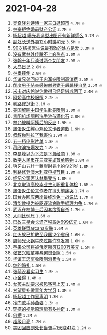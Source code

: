 # 2021-04-28

1. [吴奇隆刘诗诗一家三口逛超市](https://s.weibo.com/weibo?q=%23%E5%90%B4%E5%A5%87%E9%9A%86%E5%88%98%E8%AF%97%E8%AF%97%E4%B8%80%E5%AE%B6%E4%B8%89%E5%8F%A3%E9%80%9B%E8%B6%85%E5%B8%82%23&Refer=top) `4.7M 🔥`
1. [林峯拒绝婚前财产公证](https://s.weibo.com/weibo?q=%23%E6%9E%97%E5%B3%AF%E6%8B%92%E7%BB%9D%E5%A9%9A%E5%89%8D%E8%B4%A2%E4%BA%A7%E5%85%AC%E8%AF%81%23&Refer=top) `3.7M 🔥`
1. [杨超越 曝光我造型出图还有新鲜感么](https://s.weibo.com/weibo?q=%E6%9D%A8%E8%B6%85%E8%B6%8A%20%E6%9B%9D%E5%85%89%E6%88%91%E9%80%A0%E5%9E%8B%E5%87%BA%E5%9B%BE%E8%BF%98%E6%9C%89%E6%96%B0%E9%B2%9C%E6%84%9F%E4%B9%88&Refer=top) `3.7M 🔥`
1. [副处长送外卖12小时赚41元](https://s.weibo.com/weibo?q=%23%E5%89%AF%E5%A4%84%E9%95%BF%E9%80%81%E5%A4%96%E5%8D%9612%E5%B0%8F%E6%97%B6%E8%B5%9A41%E5%85%83%23&Refer=top) `3.5M 🔥`
1. [90岁结核医生说最有效的处方是爱](https://s.weibo.com/weibo?q=%2390%E5%B2%81%E7%BB%93%E6%A0%B8%E5%8C%BB%E7%94%9F%E8%AF%B4%E6%9C%80%E6%9C%89%E6%95%88%E7%9A%84%E5%A4%84%E6%96%B9%E6%98%AF%E7%88%B1%23&Refer=top) `3.3M 🔥`
1. [没有武林外传蹭不上的热点](https://s.weibo.com/weibo?q=%23%E6%B2%A1%E6%9C%89%E6%AD%A6%E6%9E%97%E5%A4%96%E4%BC%A0%E8%B9%AD%E4%B8%8D%E4%B8%8A%E7%9A%84%E7%83%AD%E7%82%B9%23&Refer=top) `3.0M 🔥`
1. [张翰十年只谈过两个女朋友](https://s.weibo.com/weibo?q=%23%E5%BC%A0%E7%BF%B0%E5%8D%81%E5%B9%B4%E5%8F%AA%E8%B0%88%E8%BF%87%E4%B8%A4%E4%B8%AA%E5%A5%B3%E6%9C%8B%E5%8F%8B%23&Refer=top) `2.9M 🔥`
1. [大岛日记](https://s.weibo.com/weibo?q=%E5%A4%A7%E5%B2%9B%E6%97%A5%E8%AE%B0&Refer=top) `2.8M 🔥`
1. [林墨摔倒](https://s.weibo.com/weibo?q=%23%E6%9E%97%E5%A2%A8%E6%91%94%E5%80%92%23&Refer=top) `2.8M 🔥`
1. [华谊兄弟回应王忠军被限制高消费](https://s.weibo.com/weibo?q=%E5%8D%8E%E8%B0%8A%E5%85%84%E5%BC%9F%E5%9B%9E%E5%BA%94%E7%8E%8B%E5%BF%A0%E5%86%9B%E8%A2%AB%E9%99%90%E5%88%B6%E9%AB%98%E6%B6%88%E8%B4%B9&Refer=top) `2.5M 🔥`
1. [印度男子杀害感染新冠妻子后跳楼自尽](https://s.weibo.com/weibo?q=%E5%8D%B0%E5%BA%A6%E7%94%B7%E5%AD%90%E6%9D%80%E5%AE%B3%E6%84%9F%E6%9F%93%E6%96%B0%E5%86%A0%E5%A6%BB%E5%AD%90%E5%90%8E%E8%B7%B3%E6%A5%BC%E8%87%AA%E5%B0%BD&Refer=top) `2.5M 🔥`
1. [米卡对庆怜说你做得已经足够成团了](https://s.weibo.com/weibo?q=%23%E7%B1%B3%E5%8D%A1%E5%AF%B9%E5%BA%86%E6%80%9C%E8%AF%B4%E4%BD%A0%E5%81%9A%E5%BE%97%E5%B7%B2%E7%BB%8F%E8%B6%B3%E5%A4%9F%E6%88%90%E5%9B%A2%E4%BA%86%23&Refer=top) `2.4M 🔥`
1. [阿娇高中校服照](https://s.weibo.com/weibo?q=%23%E9%98%BF%E5%A8%87%E9%AB%98%E4%B8%AD%E6%A0%A1%E6%9C%8D%E7%85%A7%23&Refer=top) `2.2M 🔥`
1. [利路修逛街](https://s.weibo.com/weibo?q=%E5%88%A9%E8%B7%AF%E4%BF%AE%E9%80%9B%E8%A1%97&Refer=top) `2.1M 🔥`
1. [美国解除中国学生赴美限制](https://s.weibo.com/weibo?q=%23%E7%BE%8E%E5%9B%BD%E8%A7%A3%E9%99%A4%E4%B8%AD%E5%9B%BD%E5%AD%A6%E7%94%9F%E8%B5%B4%E7%BE%8E%E9%99%90%E5%88%B6%23&Refer=top) `2.0M 🔥`
1. [贵阳机场厕所洗手池布满化石](https://s.weibo.com/weibo?q=%23%E8%B4%B5%E9%98%B3%E6%9C%BA%E5%9C%BA%E5%8E%95%E6%89%80%E6%B4%97%E6%89%8B%E6%B1%A0%E5%B8%83%E6%BB%A1%E5%8C%96%E7%9F%B3%23&Refer=top) `2.0M 🔥`
1. [林允被叫阿姨后的反应](https://s.weibo.com/weibo?q=%23%E6%9E%97%E5%85%81%E8%A2%AB%E5%8F%AB%E9%98%BF%E5%A7%A8%E5%90%8E%E7%9A%84%E5%8F%8D%E5%BA%94%23&Refer=top) `1.9M 🔥`
1. [熟蛋返生孵小鸡论文作者道歉](https://s.weibo.com/weibo?q=%23%E7%86%9F%E8%9B%8B%E8%BF%94%E7%94%9F%E5%AD%B5%E5%B0%8F%E9%B8%A1%E8%AE%BA%E6%96%87%E4%BD%9C%E8%80%85%E9%81%93%E6%AD%89%23&Refer=top) `1.9M 🔥`
1. [叔叔你别拉了我害怕](https://s.weibo.com/weibo?q=%23%E5%8F%94%E5%8F%94%E4%BD%A0%E5%88%AB%E6%8B%89%E4%BA%86%E6%88%91%E5%AE%B3%E6%80%95%23&Refer=top) `1.9M 🔥`
1. [五一档电影片单](https://s.weibo.com/weibo?q=%23%E4%BA%94%E4%B8%80%E6%A1%A3%E7%94%B5%E5%BD%B1%E7%89%87%E5%8D%95%23&Refer=top) `1.8M 🔥`
1. [蒋欣演技爆发力](https://s.weibo.com/weibo?q=%23%E8%92%8B%E6%AC%A3%E6%BC%94%E6%8A%80%E7%88%86%E5%8F%91%E5%8A%9B%23&Refer=top) `1.8M 🔥`
1. [李易峰以为下海是下海经商](https://s.weibo.com/weibo?q=%23%E6%9D%8E%E6%98%93%E5%B3%B0%E4%BB%A5%E4%B8%BA%E4%B8%8B%E6%B5%B7%E6%98%AF%E4%B8%8B%E6%B5%B7%E7%BB%8F%E5%95%86%23&Refer=top) `1.8M 🔥`
1. [数字人民币在三亚完成首单购物](https://s.weibo.com/weibo?q=%E6%95%B0%E5%AD%97%E4%BA%BA%E6%B0%91%E5%B8%81%E5%9C%A8%E4%B8%89%E4%BA%9A%E5%AE%8C%E6%88%90%E9%A6%96%E5%8D%95%E8%B4%AD%E7%89%A9&Refer=top) `1.8M 🔥`
1. [狼牙山五壮士跳崖时最小的仅21岁](https://s.weibo.com/weibo?q=%23%E7%8B%BC%E7%89%99%E5%B1%B1%E4%BA%94%E5%A3%AE%E5%A3%AB%E8%B7%B3%E5%B4%96%E6%97%B6%E6%9C%80%E5%B0%8F%E7%9A%84%E4%BB%8521%E5%B2%81%23&Refer=top) `1.8M 🔥`
1. [利路修登澳大利亚电视节目](https://s.weibo.com/weibo?q=%23%E5%88%A9%E8%B7%AF%E4%BF%AE%E7%99%BB%E6%BE%B3%E5%A4%A7%E5%88%A9%E4%BA%9A%E7%94%B5%E8%A7%86%E8%8A%82%E7%9B%AE%23&Refer=top) `1.8M 🔥`
1. [经纪公司否认林墨受伤](https://s.weibo.com/weibo?q=%23%E7%BB%8F%E7%BA%AA%E5%85%AC%E5%8F%B8%E5%90%A6%E8%AE%A4%E6%9E%97%E5%A2%A8%E5%8F%97%E4%BC%A4%23&Refer=top) `1.8M 🔥`
1. [北京取消高校毕业生入职重复体检](https://s.weibo.com/weibo?q=%23%E5%8C%97%E4%BA%AC%E5%8F%96%E6%B6%88%E9%AB%98%E6%A0%A1%E6%AF%95%E4%B8%9A%E7%94%9F%E5%85%A5%E8%81%8C%E9%87%8D%E5%A4%8D%E4%BD%93%E6%A3%80%23&Refer=top) `1.8M 🔥`
1. [熟蛋返生论文作者在镜头前痛哭](https://s.weibo.com/weibo?q=%E7%86%9F%E8%9B%8B%E8%BF%94%E7%94%9F%E8%AE%BA%E6%96%87%E4%BD%9C%E8%80%85%E5%9C%A8%E9%95%9C%E5%A4%B4%E5%89%8D%E7%97%9B%E5%93%AD&Refer=top) `1.7M 🔥`
1. [国台办回应两岸最终难免一战说法](https://s.weibo.com/weibo?q=%23%E5%9B%BD%E5%8F%B0%E5%8A%9E%E5%9B%9E%E5%BA%94%E4%B8%A4%E5%B2%B8%E6%9C%80%E7%BB%88%E9%9A%BE%E5%85%8D%E4%B8%80%E6%88%98%E8%AF%B4%E6%B3%95%23&Refer=top) `1.7M 🔥`
1. [清华教授为被驱逐流浪歌手据理力争](https://s.weibo.com/weibo?q=%23%E6%B8%85%E5%8D%8E%E6%95%99%E6%8E%88%E4%B8%BA%E8%A2%AB%E9%A9%B1%E9%80%90%E6%B5%81%E6%B5%AA%E6%AD%8C%E6%89%8B%E6%8D%AE%E7%90%86%E5%8A%9B%E4%BA%89%23&Refer=top) `1.7M 🔥`
1. [武汉在校博士后因套路贷自杀](https://s.weibo.com/weibo?q=%23%E6%AD%A6%E6%B1%89%E5%9C%A8%E6%A0%A1%E5%8D%9A%E5%A3%AB%E5%90%8E%E5%9B%A0%E5%A5%97%E8%B7%AF%E8%B4%B7%E8%87%AA%E6%9D%80%23&Refer=top) `1.7M 🔥`
1. [人间比例尺](https://s.weibo.com/weibo?q=%E4%BA%BA%E9%97%B4%E6%AF%94%E4%BE%8B%E5%B0%BA&Refer=top) `1.6M 🔥`
1. [已故三星会长遗产税高达699亿元](https://s.weibo.com/weibo?q=%E5%B7%B2%E6%95%85%E4%B8%89%E6%98%9F%E4%BC%9A%E9%95%BF%E9%81%97%E4%BA%A7%E7%A8%8E%E9%AB%98%E8%BE%BE699%E4%BA%BF%E5%85%83&Refer=top) `1.6M 🔥`
1. [英雄联盟arcana皮肤](https://s.weibo.com/weibo?q=%E8%8B%B1%E9%9B%84%E8%81%94%E7%9B%9Farcana%E7%9A%AE%E8%82%A4&Refer=top) `1.6M 🔥`
1. [红火蚁已扩散至我国12个省份](https://s.weibo.com/weibo?q=%E7%BA%A2%E7%81%AB%E8%9A%81%E5%B7%B2%E6%89%A9%E6%95%A3%E8%87%B3%E6%88%91%E5%9B%BD12%E4%B8%AA%E7%9C%81%E4%BB%BD&Refer=top) `1.6M 🔥`
1. [周师兄火锅牛肉过期竹签发霉](https://s.weibo.com/weibo?q=%23%E5%91%A8%E5%B8%88%E5%85%84%E7%81%AB%E9%94%85%E7%89%9B%E8%82%89%E8%BF%87%E6%9C%9F%E7%AB%B9%E7%AD%BE%E5%8F%91%E9%9C%89%23&Refer=top) `1.6M 🔥`
1. [苹果公司将被俄罗斯罚1200万美元](https://s.weibo.com/weibo?q=%E8%8B%B9%E6%9E%9C%E5%85%AC%E5%8F%B8%E5%B0%86%E8%A2%AB%E4%BF%84%E7%BD%97%E6%96%AF%E7%BD%9A1200%E4%B8%87%E7%BE%8E%E5%85%83&Refer=top) `1.5M 🔥`
1. [张艺兴晒童年与何炅合照](https://s.weibo.com/weibo?q=%23%E5%BC%A0%E8%89%BA%E5%85%B4%E6%99%92%E7%AB%A5%E5%B9%B4%E4%B8%8E%E4%BD%95%E7%82%85%E5%90%88%E7%85%A7%23&Refer=top) `1.5M 🔥`
1. [华谊王忠军收限制消费令](https://s.weibo.com/weibo?q=%E5%8D%8E%E8%B0%8A%E7%8E%8B%E5%BF%A0%E5%86%9B%E6%94%B6%E9%99%90%E5%88%B6%E6%B6%88%E8%B4%B9%E4%BB%A4&Refer=top) `1.5M 🔥`
1. [你的婚礼](https://s.weibo.com/weibo?q=%E4%BD%A0%E7%9A%84%E5%A9%9A%E7%A4%BC&Refer=top) `1.5M 🔥`
1. [张萌没看实习生](https://s.weibo.com/weibo?q=%E5%BC%A0%E8%90%8C%E6%B2%A1%E7%9C%8B%E5%AE%9E%E4%B9%A0%E7%94%9F&Refer=top) `1.5M 🔥`
1. [小舍得](https://s.weibo.com/weibo?q=%E5%B0%8F%E8%88%8D%E5%BE%97&Refer=top) `1.4M 🔥`
1. [女孩主动要求被风筝带上天](https://s.weibo.com/weibo?q=%E5%A5%B3%E5%AD%A9%E4%B8%BB%E5%8A%A8%E8%A6%81%E6%B1%82%E8%A2%AB%E9%A3%8E%E7%AD%9D%E5%B8%A6%E4%B8%8A%E5%A4%A9&Refer=top) `1.4M 🔥`
1. [甘望星补做青年大学习](https://s.weibo.com/weibo?q=%23%E7%94%98%E6%9C%9B%E6%98%9F%E8%A1%A5%E5%81%9A%E9%9D%92%E5%B9%B4%E5%A4%A7%E5%AD%A6%E4%B9%A0%23&Refer=top) `1.3M 🔥`
1. [杨超越工作室声明](https://s.weibo.com/weibo?q=%E6%9D%A8%E8%B6%85%E8%B6%8A%E5%B7%A5%E4%BD%9C%E5%AE%A4%E5%A3%B0%E6%98%8E&Refer=top) `1.3M 🔥`
1. [冷门歌手孙燕姿](https://s.weibo.com/weibo?q=%23%E5%86%B7%E9%97%A8%E6%AD%8C%E6%89%8B%E5%AD%99%E7%87%95%E5%A7%BF%23&Refer=top) `1.3M 🔥`
1. [穿搭的视觉原理能有多神奇](https://s.weibo.com/weibo?q=%E7%A9%BF%E6%90%AD%E7%9A%84%E8%A7%86%E8%A7%89%E5%8E%9F%E7%90%86%E8%83%BD%E6%9C%89%E5%A4%9A%E7%A5%9E%E5%A5%87&Refer=top) `1.3M 🔥`
1. [何榜](https://s.weibo.com/weibo?q=%E4%BD%95%E6%A6%9C&Refer=top) `1.2M 🔥`
1. [超级月亮](https://s.weibo.com/weibo?q=%E8%B6%85%E7%BA%A7%E6%9C%88%E4%BA%AE&Refer=top) `1.2M 🔥`
1. [美团回应副处长当骑手1天赚41块](https://s.weibo.com/weibo?q=%23%E7%BE%8E%E5%9B%A2%E5%9B%9E%E5%BA%94%E5%89%AF%E5%A4%84%E9%95%BF%E5%BD%93%E9%AA%91%E6%89%8B1%E5%A4%A9%E8%B5%9A41%E5%9D%97%23&Refer=top) `1.2M 🔥`
